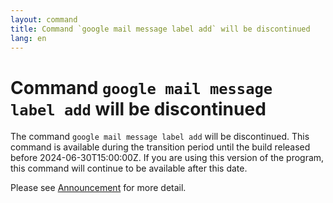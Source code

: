 ```yaml
---
layout: command
title: Command `google mail message label add` will be discontinued
lang: en
---
```


# Command `google mail message label add` will be discontinued

The command `google mail message label add` will be discontinued.
This command is available during the transition period until the build released before 2024-06-30T15:00:00Z. If you are using this version of the program, this command will continue to be available after this date.

Please see [Announcement](https://github.com/watermint/toolbox/discussions/835) for more detail.


